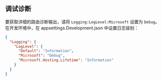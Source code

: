 ## <a name="debug-diagnostics"></a>调试诊断

要获取详细的路由诊断输出，请将 `Logging:LogLevel:Microsoft` 设置为 `Debug`。 在开发环境中，在 appsettings.Development.json 中设置日志级别：

```json
{
  "Logging": {
    "LogLevel": {
      "Default": "Information",
      "Microsoft": "Debug",
      "Microsoft.Hosting.Lifetime": "Information"
    }
  }
}
```

